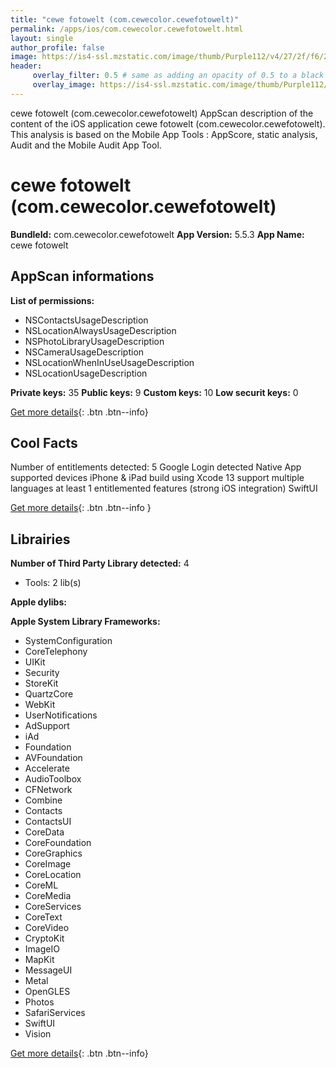 ```yaml
---
title: "cewe fotowelt (com.cewecolor.cewefotowelt)"
permalink: /apps/ios/com.cewecolor.cewefotowelt.html
layout: single
author_profile: false
image: https://is4-ssl.mzstatic.com/image/thumb/Purple112/v4/27/2f/f6/272ff668-e604-a60e-989d-445055e92043/AppIcon-1x_U007emarketing-0-7-0-85-220.png/512x512bb.jpg
header: 
     overlay_filter: 0.5 # same as adding an opacity of 0.5 to a black background
     overlay_image: https://is4-ssl.mzstatic.com/image/thumb/Purple112/v4/27/2f/f6/272ff668-e604-a60e-989d-445055e92043/AppIcon-1x_U007emarketing-0-7-0-85-220.png/512x512bb.jpg
---
```

cewe fotowelt (com.cewecolor.cewefotowelt) AppScan description of the content of the iOS application cewe fotowelt (com.cewecolor.cewefotowelt). This analysis is based on the Mobile App Tools : AppScore, static analysis, Audit and the Mobile Audit App Tool.

# cewe fotowelt (com.cewecolor.cewefotowelt)

**BundleId:** com.cewecolor.cewefotowelt
**App Version:** 5.5.3
**App Name:** cewe fotowelt


## AppScan informations 

**List of permissions:** 
- NSContactsUsageDescription
- NSLocationAlwaysUsageDescription
- NSPhotoLibraryUsageDescription
- NSCameraUsageDescription
- NSLocationWhenInUseUsageDescription
- NSLocationUsageDescription
  
  
**Private keys:** 35
**Public keys:** 9
**Custom keys:** 10
**Low securit keys:** 0
  
[Get more details](/pricing.html){: .btn .btn--info}

## Cool Facts

Number of entitlements detected: 5
Google Login detected
Native App
supported devices iPhone & iPad
build using Xcode 13
support multiple languages
at least 1 entitlemented features (strong iOS integration)
SwiftUI
  
[Get more details](/pricing.html){: .btn .btn--info }

## Librairies 
**Number of Third Party Library detected:** 4
- Tools: 2 lib(s)


**Apple dylibs:**


**Apple System Library Frameworks:**
- SystemConfiguration
- CoreTelephony
- UIKit
- Security
- StoreKit
- QuartzCore
- WebKit
- UserNotifications
- AdSupport
- iAd
- Foundation
- AVFoundation
- Accelerate
- AudioToolbox
- CFNetwork
- Combine
- Contacts
- ContactsUI
- CoreData
- CoreFoundation
- CoreGraphics
- CoreImage
- CoreLocation
- CoreML
- CoreMedia
- CoreServices
- CoreText
- CoreVideo
- CryptoKit
- ImageIO
- MapKit
- MessageUI
- Metal
- OpenGLES
- Photos
- SafariServices
- SwiftUI
- Vision


  
[Get more details](/pricing.html){: .btn .btn--info}

